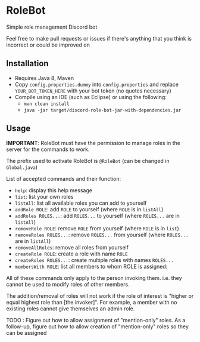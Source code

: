 # RoleBot
Simple role management Discord bot

Feel free to make pull requests or issues if there's anything that you think is incorrect or could be improved on

## Installation
- Requires Java 8, Maven
- Copy `config.properties.dummy` into `config.properties` and replace `YOUR_BOT_TOKEN_HERE` with your bot token (no quotes necessary)
- Compile using an IDE (such as Eclipse) or using the following:
	- `mvn clean install`
	- `java -jar target/discord-role-bot-jar-with-dependencies.jar`

## Usage
**IMPORTANT**: RoleBot must have the permission to manage roles in the server for the commands to work.

The prefix used to activate RoleBot is `@RoleBot` (can be changed in `Global.java`)

List of accepted commands and their function:
- `help`: display this help message
- `list`: list your own roles
- `listAll`: list all available roles you can add to yourself
- `addRole ROLE`: add `ROLE` to yourself (where `ROLE` is in `listAll`)
- `addRoles ROLES...`: add `ROLES...` to yourself (where `ROLES...` are in `listAll`)
- `removeRole ROLE`: remove `ROLE` from yourself (where `ROLE` is in `list`)
- `removeRoles ROLES...`: remove `ROLES...` from yourself (where `ROLES...` are in `listAll`)
- `removeAllRoles`: remove all roles from yourself
- `createRole ROLE`: create a role with name `ROLE`
- `createRoles ROLES...`: create multiple roles with names `ROLES...`
- `membersWith ROLE`: list all members to whom ROLE is assigned: 

All of these commands only apply to the person invoking them. i.e. they cannot be used to modify roles of other members.

The addition/removal of roles will not work if the role of interest is "higher or equal highest role than [the invoker]". For example, a member with no existing roles cannot give themselves an admin role. 

TODO : Figure out how to allow assignment of "mention-only" roles. As a follow-up, figure out how to allow creation of "mention-only" roles so they can be assigned
